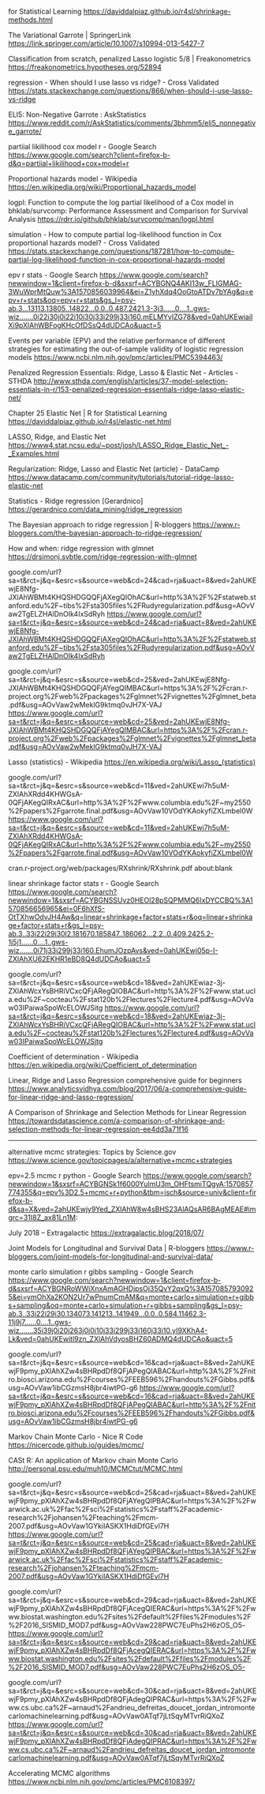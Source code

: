  for Statistical Learning
https://daviddalpiaz.github.io/r4sl/shrinkage-methods.html

The Variational Garrote | SpringerLink
https://link.springer.com/article/10.1007/s10994-013-5427-7

Classification from scratch, penalized Lasso logistic 5/8 | Freakonometrics
https://freakonometrics.hypotheses.org/52894

regression - When should I use lasso vs ridge? - Cross Validated
https://stats.stackexchange.com/questions/866/when-should-i-use-lasso-vs-ridge

ELI5: Non-Negative Garrote : AskStatistics
https://www.reddit.com/r/AskStatistics/comments/3bhmm5/eli5_nonnegative_garrote/

partiial likilihood cox model r - Google Search
https://www.google.com/search?client=firefox-b-d&q=partiial+likilihood+cox+model+r

Proportional hazards model - Wikipedia
https://en.wikipedia.org/wiki/Proportional_hazards_model

logpl: Function to compute the log partial likelihood of a Cox model in bhklab/survcomp: Performance Assessment and Comparison for Survival Analysis
https://rdrr.io/github/bhklab/survcomp/man/logpl.html

simulation - How to compute partial log-likelihood function in Cox proportional hazards model? - Cross Validated
https://stats.stackexchange.com/questions/187281/how-to-compute-partial-log-likelihood-function-in-cox-proportional-hazards-model

epv r stats - Google Search
https://www.google.com/search?newwindow=1&client=firefox-b-d&sxsrf=ACYBGNQ4AKI13w_FLIGMAG-3WuWprMtQuw%3A1570856039964&ei=Z1yhXdq4OoGtoATDv7bYAg&q=epv+r+stats&oq=epv+r+stats&gs_l=psy-ab.3...13113.13805..14822...0.0..0.487.2421.3-3j3......0....1..gws-wiz.......0i22i30j0i22i10i30j33i299j33i160.mELMYvIZG78&ved=0ahUKEwiaiIXi9pXlAhWBFogKHcOfDSsQ4dUDCAo&uact=5

Events per variable (EPV) and the relative performance of different strategies for estimating the out-of-sample validity of logistic regression models
https://www.ncbi.nlm.nih.gov/pmc/articles/PMC5394463/

Penalized Regression Essentials: Ridge, Lasso & Elastic Net - Articles - STHDA
http://www.sthda.com/english/articles/37-model-selection-essentials-in-r/153-penalized-regression-essentials-ridge-lasso-elastic-net/

Chapter 25 Elastic Net | R for Statistical Learning
https://daviddalpiaz.github.io/r4sl/elastic-net.html

LASSO, Ridge, and Elastic Net
https://www4.stat.ncsu.edu/~post/josh/LASSO_Ridge_Elastic_Net_-_Examples.html

Regularization: Ridge, Lasso and Elastic Net (article) - DataCamp
https://www.datacamp.com/community/tutorials/tutorial-ridge-lasso-elastic-net

Statistics - Ridge regression [Gerardnico]
https://gerardnico.com/data_mining/ridge_regression

The Bayesian approach to ridge regression | R-bloggers
https://www.r-bloggers.com/the-bayesian-approach-to-ridge-regression/

How and when: ridge regression with glmnet
https://drsimonj.svbtle.com/ridge-regression-with-glmnet

google.com/url?sa=t&rct=j&q=&esrc=s&source=web&cd=24&cad=rja&uact=8&ved=2ahUKEwjE8Nfg-JXlAhWBMt4KHQSHDGQQFjAXegQIOhAC&url=http%3A%2F%2Fstatweb.stanford.edu%2F~tibs%2Fsta305files%2FRudyregularization.pdf&usg=AOvVaw2TgELZHAlDnOIk4IxSdRyh
https://www.google.com/url?sa=t&rct=j&q=&esrc=s&source=web&cd=24&cad=rja&uact=8&ved=2ahUKEwjE8Nfg-JXlAhWBMt4KHQSHDGQQFjAXegQIOhAC&url=http%3A%2F%2Fstatweb.stanford.edu%2F~tibs%2Fsta305files%2FRudyregularization.pdf&usg=AOvVaw2TgELZHAlDnOIk4IxSdRyh

google.com/url?sa=t&rct=j&q=&esrc=s&source=web&cd=25&ved=2ahUKEwjE8Nfg-JXlAhWBMt4KHQSHDGQQFjAYegQIMBAC&url=https%3A%2F%2Fcran.r-project.org%2Fweb%2Fpackages%2Fglmnet%2Fvignettes%2Fglmnet_beta.pdf&usg=AOvVaw2wMeklG9ktmq0vJH7X-VAJ
https://www.google.com/url?sa=t&rct=j&q=&esrc=s&source=web&cd=25&ved=2ahUKEwjE8Nfg-JXlAhWBMt4KHQSHDGQQFjAYegQIMBAC&url=https%3A%2F%2Fcran.r-project.org%2Fweb%2Fpackages%2Fglmnet%2Fvignettes%2Fglmnet_beta.pdf&usg=AOvVaw2wMeklG9ktmq0vJH7X-VAJ

Lasso (statistics) - Wikipedia
https://en.wikipedia.org/wiki/Lasso_(statistics)

google.com/url?sa=t&rct=j&q=&esrc=s&source=web&cd=11&ved=2ahUKEwi7h5uM-ZXlAhXRdd4KHWGsA-0QFjAKegQIRxAC&url=http%3A%2F%2Fwww.columbia.edu%2F~my2550%2Fpapers%2Fgarrote.final.pdf&usg=AOvVaw10VOdYKAokyfiZXLmbel0W
https://www.google.com/url?sa=t&rct=j&q=&esrc=s&source=web&cd=11&ved=2ahUKEwi7h5uM-ZXlAhXRdd4KHWGsA-0QFjAKegQIRxAC&url=http%3A%2F%2Fwww.columbia.edu%2F~my2550%2Fpapers%2Fgarrote.final.pdf&usg=AOvVaw10VOdYKAokyfiZXLmbel0W

cran.r-project.org/web/packages/RXshrink/RXshrink.pdf
about:blank

linear shrinkage factor stats r - Google Search
https://www.google.com/search?newwindow=1&sxsrf=ACYBGNSSUvz0HEOl28pSQPMMQ6IxDYCCBQ%3A1570856656965&ei=0F6hXfS-OtTXhwOdvJH4Aw&q=linear+shrinkage+factor+stats+r&oq=linear+shrinkage+factor+stats+r&gs_l=psy-ab.3..33i22i29i30l2.181670.185847..186062...2.2..0.409.2425.2-1j5j1......0....1..gws-wiz.......0i71j33i299j33i160.EhumJOzpAvs&ved=0ahUKEwj05p-I-ZXlAhXU62EKHR1eBD8Q4dUDCAo&uact=5

google.com/url?sa=t&rct=j&q=&esrc=s&source=web&cd=18&ved=2ahUKEwiaz-3j-ZXlAhWcxYsBHRiVCxcQFjARegQIOBAC&url=http%3A%2F%2Fwww.stat.ucla.edu%2F~cocteau%2Fstat120b%2Flectures%2Flecture4.pdf&usg=AOvVaw03IPaiwaSpoWcELOWJSitg
https://www.google.com/url?sa=t&rct=j&q=&esrc=s&source=web&cd=18&ved=2ahUKEwiaz-3j-ZXlAhWcxYsBHRiVCxcQFjARegQIOBAC&url=http%3A%2F%2Fwww.stat.ucla.edu%2F~cocteau%2Fstat120b%2Flectures%2Flecture4.pdf&usg=AOvVaw03IPaiwaSpoWcELOWJSitg

Coefficient of determination - Wikipedia
https://en.wikipedia.org/wiki/Coefficient_of_determination

Linear, Ridge and Lasso Regression comprehensive guide for beginners
https://www.analyticsvidhya.com/blog/2017/06/a-comprehensive-guide-for-linear-ridge-and-lasso-regression/

A Comparison of Shrinkage and Selection Methods for Linear Regression
https://towardsdatascience.com/a-comparison-of-shrinkage-and-selection-methods-for-linear-regression-ee4dd3a71f16

---


alternative mcmc strategies: Topics by Science.gov
https://www.science.gov/topicpages/a/alternative+mcmc+strategies

epv=2.5 mcmc r python - Google Search
https://www.google.com/search?newwindow=1&sxsrf=ACYBGNSk1f6000YulmU3m_OHFtsmiTQgyA:1570857774355&q=epv%3D2.5+mcmc+r+python&tbm=isch&source=univ&client=firefox-b-d&sa=X&ved=2ahUKEwjy9Yed_ZXlAhW8w4sBHS23AlAQsAR6BAgMEAE#imgrc=31I8Z_ax81Ln1M:

July 2018 – Extragalactic
https://extragalactic.blog/2018/07/

Joint Models for Longitudinal and Survival Data | R-bloggers
https://www.r-bloggers.com/joint-models-for-longitudinal-and-survival-data/

monte carlo simulation r gibbs sampling - Google Search
https://www.google.com/search?newwindow=1&client=firefox-b-d&sxsrf=ACYBGNRoWWiXnxAmAGHDjpsOj35QvY2qxQ%3A1570857930925&ei=ymOhXa2KON2Ur7wPnumCmAM&q=monte+carlo+simulation+r+gibbs+sampling&oq=monte+carlo+simulation+r+gibbs+sampling&gs_l=psy-ab.3..33i22i29i30.134073.141213..141949...0.0..0.584.11462.3-11j9j7......0....1..gws-wiz.......35i39j0i20i263j0j0i10j33i299j33i160j33i10.yI9XKhA4-Lk&ved=0ahUKEwitl9zn_ZXlAhVdyosBHZ60ADMQ4dUDCAo&uact=5

google.com/url?sa=t&rct=j&q=&esrc=s&source=web&cd=16&cad=rja&uact=8&ved=2ahUKEwjF9pmy_pXlAhXZw4sBHRpdDf8QFjAPegQIABAC&url=http%3A%2F%2Fnitro.biosci.arizona.edu%2Fcourses%2FEEB596%2Fhandouts%2FGibbs.pdf&usg=AOvVaw1ibCGzmsH8jbr4iwtPG-g6
https://www.google.com/url?sa=t&rct=j&q=&esrc=s&source=web&cd=16&cad=rja&uact=8&ved=2ahUKEwjF9pmy_pXlAhXZw4sBHRpdDf8QFjAPegQIABAC&url=http%3A%2F%2Fnitro.biosci.arizona.edu%2Fcourses%2FEEB596%2Fhandouts%2FGibbs.pdf&usg=AOvVaw1ibCGzmsH8jbr4iwtPG-g6

Markov Chain Monte Carlo - Nice R Code
https://nicercode.github.io/guides/mcmc/

CASt R: An application of Markov chain Monte Carlo
http://personal.psu.edu/muh10/MCMCtut/MCMC.html

google.com/url?sa=t&rct=j&q=&esrc=s&source=web&cd=25&cad=rja&uact=8&ved=2ahUKEwjF9pmy_pXlAhXZw4sBHRpdDf8QFjAYegQIPBAC&url=https%3A%2F%2Fwarwick.ac.uk%2Ffac%2Fsci%2Fstatistics%2Fstaff%2Facademic-research%2Fjohansen%2Fteaching%2Fmcm-2007.pdf&usg=AOvVaw1GYkiIASKX1HdiDfGEvl7H
https://www.google.com/url?sa=t&rct=j&q=&esrc=s&source=web&cd=25&cad=rja&uact=8&ved=2ahUKEwjF9pmy_pXlAhXZw4sBHRpdDf8QFjAYegQIPBAC&url=https%3A%2F%2Fwarwick.ac.uk%2Ffac%2Fsci%2Fstatistics%2Fstaff%2Facademic-research%2Fjohansen%2Fteaching%2Fmcm-2007.pdf&usg=AOvVaw1GYkiIASKX1HdiDfGEvl7H

google.com/url?sa=t&rct=j&q=&esrc=s&source=web&cd=29&cad=rja&uact=8&ved=2ahUKEwjF9pmy_pXlAhXZw4sBHRpdDf8QFjAcegQIERAC&url=https%3A%2F%2Fwww.biostat.washington.edu%2Fsites%2Fdefault%2Ffiles%2Fmodules%2F%2F2016_SISMID_MOD7.pdf&usg=AOvVaw228PWC7EuPhs2H6zOS_O5-
https://www.google.com/url?sa=t&rct=j&q=&esrc=s&source=web&cd=29&cad=rja&uact=8&ved=2ahUKEwjF9pmy_pXlAhXZw4sBHRpdDf8QFjAcegQIERAC&url=https%3A%2F%2Fwww.biostat.washington.edu%2Fsites%2Fdefault%2Ffiles%2Fmodules%2F%2F2016_SISMID_MOD7.pdf&usg=AOvVaw228PWC7EuPhs2H6zOS_O5-

google.com/url?sa=t&rct=j&q=&esrc=s&source=web&cd=30&cad=rja&uact=8&ved=2ahUKEwjF9pmy_pXlAhXZw4sBHRpdDf8QFjAdegQIPRAC&url=https%3A%2F%2Fwww.cs.ubc.ca%2F~arnaud%2Fandrieu_defreitas_doucet_jordan_intromontecarlomachinelearning.pdf&usg=AOvVaw0ATqf7jLtSqyMTvrRiQXoZ
https://www.google.com/url?sa=t&rct=j&q=&esrc=s&source=web&cd=30&cad=rja&uact=8&ved=2ahUKEwjF9pmy_pXlAhXZw4sBHRpdDf8QFjAdegQIPRAC&url=https%3A%2F%2Fwww.cs.ubc.ca%2F~arnaud%2Fandrieu_defreitas_doucet_jordan_intromontecarlomachinelearning.pdf&usg=AOvVaw0ATqf7jLtSqyMTvrRiQXoZ

Accelerating MCMC algorithms
https://www.ncbi.nlm.nih.gov/pmc/articles/PMC6108397/

